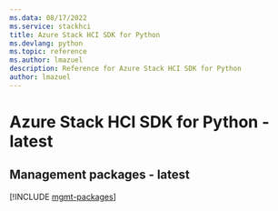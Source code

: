 ```yaml
---
ms.data: 08/17/2022
ms.service: stackhci
title: Azure Stack HCI SDK for Python
ms.devlang: python
ms.topic: reference
ms.author: lmazuel
description: Reference for Azure Stack HCI SDK for Python
author: lmazuel
---
```

# Azure Stack HCI SDK for Python - latest

## Management packages - latest
[!INCLUDE [mgmt-packages](stack-hci-mgmt-index.md)]